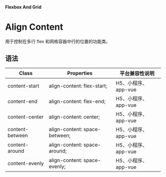 #### <span class="text-lg text-gray-500 font-normal">Flexbox And Grid</span>

<div class="w-screen"></div>

# Align Content
<a-typography-text>
    用于控制在多行 flex 和网格容器中行的位置的功能类。
</a-typography-text>

<CssPrefix />

## 语法
| Class | Properties | 平台兼容性说明
| --- | --- | ---
| <a-link status="success">content-start</a-link> | <a-link>align-content: flex-start;</a-link> | H5、小程序、app-vue
| <a-link status="success">content-end</a-link> | <a-link>align-content: flex-end;</a-link> | H5、小程序、app-vue
| <a-link status="success">content-center</a-link> | <a-link>align-content: center;</a-link> | H5、小程序、app-vue
| <a-link status="success">content-between</a-link> | <a-link>align-content: space-between;</a-link> | H5、小程序、app-vue
| <a-link status="success">content-around</a-link> | <a-link>align-content: space-around;</a-link> | H5、小程序、app-vue
| <a-link status="success">content-evenly</a-link> | <a-link>align-content: space-evenly;</a-link> | H5、小程序、app-vue